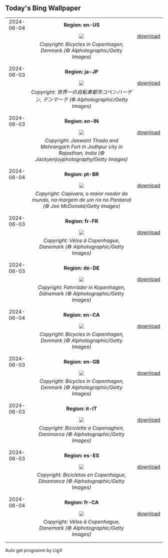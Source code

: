 ## Today's Bing Wallpaper
|      |      |      |
| :----: | :----: | :----: |
|2024-06-04|**Region: en-US**||
||![](https://www.bing.com/th?id=OHR.CopenhagenBicycles_EN-US6431027482_UHD.jpg&pid=hp&w=1152&h=648&rs=1&c=4)| [download](https://www.bing.com/th?id=OHR.CopenhagenBicycles_EN-US6431027482_UHD.jpg)|
||*Copyright: Bicycles in Copenhagen, Denmark (© Alphotographic/Getty Images)*
||
|||
|2024-06-03|**Region: ja-JP**||
||![](https://www.bing.com/th?id=OHR.CopenhagenBicycles_JA-JP2959867214_UHD.jpg&pid=hp&w=1152&h=648&rs=1&c=4)| [download](https://www.bing.com/th?id=OHR.CopenhagenBicycles_JA-JP2959867214_UHD.jpg)|
||*Copyright: 世界一の自転車都市コペンハーゲン, デンマーク (© Alphotographic/Getty Images)*
||
|||
|2024-06-03|**Region: en-IN**||
||![](https://www.bing.com/th?id=OHR.JaswantThadaIN_EN-IN5851391718_UHD.jpg&pid=hp&w=1152&h=648&rs=1&c=4)| [download](https://www.bing.com/th?id=OHR.JaswantThadaIN_EN-IN5851391718_UHD.jpg)|
||*Copyright: Jaswant Thada and Mehrangarh Fort in Jodhpur city in Rajasthan, India (© Jackyenjoyphotography/Getty Images)*
||
|||
|2024-06-04|**Region: pt-BR**||
||![](https://www.bing.com/th?id=OHR.CapybaraEducation_PT-BR9998060500_UHD.jpg&pid=hp&w=1152&h=648&rs=1&c=4)| [download](https://www.bing.com/th?id=OHR.CapybaraEducation_PT-BR9998060500_UHD.jpg)|
||*Copyright: Capivara, o maior roedor do mundo, na margem de um rio no Pantanal (© Joe McDonald/Getty Images)*
||
|||
|2024-06-03|**Region: fr-FR**||
||![](https://www.bing.com/th?id=OHR.CopenhagenBicycles_FR-FR1244854988_UHD.jpg&pid=hp&w=1152&h=648&rs=1&c=4)| [download](https://www.bing.com/th?id=OHR.CopenhagenBicycles_FR-FR1244854988_UHD.jpg)|
||*Copyright: Vélos à Copenhague, Danemark (© Alphotographic/Getty Images)*
||
|||
|2024-06-03|**Region: de-DE**||
||![](https://www.bing.com/th?id=OHR.CopenhagenBicycles_DE-DE6785283446_UHD.jpg&pid=hp&w=1152&h=648&rs=1&c=4)| [download](https://www.bing.com/th?id=OHR.CopenhagenBicycles_DE-DE6785283446_UHD.jpg)|
||*Copyright: Fahrräder in Kopenhagen, Dänemark (© Alphotographic/Getty Images)*
||
|||
|2024-06-04|**Region: en-CA**||
||![](https://www.bing.com/th?id=OHR.CopenhagenBicycles_EN-CA1742529177_UHD.jpg&pid=hp&w=1152&h=648&rs=1&c=4)| [download](https://www.bing.com/th?id=OHR.CopenhagenBicycles_EN-CA1742529177_UHD.jpg)|
||*Copyright: Bicycles in Copenhagen, Denmark (© Alphotographic/Getty Images)*
||
|||
|2024-06-03|**Region: en-GB**||
||![](https://www.bing.com/th?id=OHR.CopenhagenBicycles_EN-GB4395240180_UHD.jpg&pid=hp&w=1152&h=648&rs=1&c=4)| [download](https://www.bing.com/th?id=OHR.CopenhagenBicycles_EN-GB4395240180_UHD.jpg)|
||*Copyright: Bicycles in Copenhagen, Denmark (© Alphotographic/Getty Images)*
||
|||
|2024-06-03|**Region: it-IT**||
||![](https://www.bing.com/th?id=OHR.CopenhagenBicycles_IT-IT2125819648_UHD.jpg&pid=hp&w=1152&h=648&rs=1&c=4)| [download](https://www.bing.com/th?id=OHR.CopenhagenBicycles_IT-IT2125819648_UHD.jpg)|
||*Copyright: Biciclette a Copenaghen, Danimarca (© Alphotographic/Getty Images)*
||
|||
|2024-06-03|**Region: es-ES**||
||![](https://www.bing.com/th?id=OHR.CopenhagenBicycles_ES-ES4229368591_UHD.jpg&pid=hp&w=1152&h=648&rs=1&c=4)| [download](https://www.bing.com/th?id=OHR.CopenhagenBicycles_ES-ES4229368591_UHD.jpg)|
||*Copyright: Bicicletas en Copenhague, Dinamarca (© Alphotographic/Getty Images)*
||
|||
|2024-06-04|**Region: fr-CA**||
||![](https://www.bing.com/th?id=OHR.CopenhagenBicycles_FR-CA1813399714_UHD.jpg&pid=hp&w=1152&h=648&rs=1&c=4)| [download](https://www.bing.com/th?id=OHR.CopenhagenBicycles_FR-CA1813399714_UHD.jpg)|
||*Copyright: Vélos à Copenhague, Danemark (© Alphotographic/Getty Images)*
||
|||

Auto get programm by LtgX
